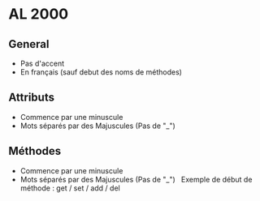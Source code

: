 # AL 2000 

## General

- Pas d'accent
- En français (sauf debut des noms de méthodes)

## Attributs

- Commence par une minuscule
- Mots séparés par des Majuscules (Pas de "_")

## Méthodes

- Commence par une minuscule
- Mots séparés par des Majuscules (Pas de "_")  
Exemple de début de méthode : get / set / add / del
